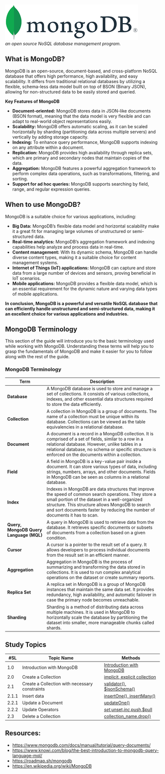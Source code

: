 ![MongoDB](./public/readme_images/mongodb_image.png)  
*an open source NoSQL database management program.*

## What is MongoDB?

MongoDB is an open-source, document-based, and cross-platform NoSQL database that offers high performance, high availability, and easy scalability. It differs from traditional relational databases by utilizing a flexible, schema-less data model built on top of BSON (Binary JSON), allowing for non-structured data to be easily stored and queried.

**Key Features of MongoDB**

- **Document-oriented:** MongoDB stores data in JSON-like documents (BSON format), meaning that the data model is very flexible and can adapt to real-world object representations easily.
- **Scalability:** MongoDB offers automatic scaling, as it can be scaled horizontally by sharding (partitioning data across multiple servers) and vertically by adding storage capacity.
- **Indexing:** To enhance query performance, MongoDB supports indexing on any attribute within a document.
- **Replication:** MongoDB provides high availability through replica sets, which are primary and secondary nodes that maintain copies of the data.
- **Aggregation:** MongoDB features a powerful aggregation framework to perform complex data operations, such as transformations, filtering, and sorting.
- **Support for ad hoc queries:** MongoDB supports searching by field, range, and regular expression queries.

## When to use MongoDB?

MongoDB is a suitable choice for various applications, including:

- **Big Data:** MongoDB’s flexible data model and horizontal scalability make it a great fit for managing large volumes of unstructured or semi-structured data.
- **Real-time analytics:** MongoDB’s aggregation framework and indexing capabilities help analyze and process data in real-time.
- **Content management:** With its dynamic schema, MongoDB can handle diverse content types, making it a suitable choice for content management systems.
- **Internet of Things (IoT) applications:** MongoDB can capture and store data from a large number of devices and sensors, proving beneficial in IoT scenarios.
- **Mobile applications:** MongoDB provides a flexible data model, which is an essential requirement for the dynamic nature and varying data types of mobile applications.

**In conclusion, MongoDB is a powerful and versatile NoSQL database that can efficiently handle unstructured and semi-structured data, making it an excellent choice for various applications and industries.**

## MongoDB Terminology

This section of the guide will introduce you to the basic terminology used while working with MongoDB. Understanding these terms will help you to grasp the fundamentals of MongoDB and make it easier for you to follow along with the rest of the guide.

### MongoDB Terminology

| **Term**               | **Description**                                                                                                                                                                   |
|------------------------|-----------------------------------------------------------------------------------------------------------------------------------------------------------------------------------|
| **Database**           | A MongoDB database is used to store and manage a set of collections. It consists of various collections, indexes, and other essential data structures required to store the data efficiently. |
| **Collection**         | A collection in MongoDB is a group of documents. The name of a collection must be unique within its database. Collections can be viewed as the table equivalencies in a relational database. |
| **Document**           | A document is a record in a MongoDB collection. It is comprised of a set of fields, similar to a row in a relational database. However, unlike tables in a relational database, no schema or specific structure is enforced on the documents within a collection. |
| **Field**              | A field in MongoDB is a key-value pair inside a document. It can store various types of data, including strings, numbers, arrays, and other documents. Fields in MongoDB can be seen as columns in a relational database. |
| **Index**              | Indexes in MongoDB are data structures that improve the speed of common search operations. They store a small portion of the dataset in a well-organized structure. This structure allows MongoDB to search and sort documents faster by reducing the number of documents it has to scan. |
| **Query, MongoDB Query Language (MQL)** | A query in MongoDB is used to retrieve data from the database. It retrieves specific documents or subsets of documents from a collection based on a given condition. |
| **Cursor**             | A cursor is a pointer to the result set of a query. It allows developers to process individual documents from the result set in an efficient manner.                                    |
| **Aggregation**        | Aggregation in MongoDB is the process of summarizing and transforming the data stored in collections. It is used to run complex analytical operations on the dataset or create summary reports. |
| **Replica Set**        | A replica set in MongoDB is a group of MongoDB instances that maintain the same data set. It provides redundancy, high availability, and automatic failover in case the primary node becomes unreachable. |
| **Sharding**           | Sharding is a method of distributing data across multiple machines. It is used in MongoDB to horizontally scale the database by partitioning the dataset into smaller, more manageable chunks called shards. |

## Study Topics

| #SL  | Topic Name                                | Methods                                                                                          |
|------|-------------------------------------------|--------------------------------------------------------------------------------------------------|
| 1.0  | Introduction with MongoDB                 | [Introduction with MongoDB](https://github.com/MohammadRuhulAmin/mongodb_tutorial/tree/main)      |
| 2.0  | Create a Collection                       | [implicit, explicit collection](https://github.com/MohammadRuhulAmin/mongodb_tutorial/tree/main/create_collections) |
| 2.1  | Create a Collection with necessary constraints | [validator(), $jsonSchema()](https://github.com/MohammadRuhulAmin/mongodb_tutorial/blob/main/create_collections/add_constraints.js) |
| 2.1.1| Insert data                               | [insertOne(), insertMany()](https://github.com/MohammadRuhulAmin/mongodb_tutorial/tree/main/managing_record) |
| 2.2.1| Update a Document                         | [updateOne()](https://github.com/MohammadRuhulAmin/mongodb_tutorial/blob/main/update_record/update_one.js) |
| 2.2.2| Update Operators                          | [$set,$unset,$inc,$push,$pull](https://github.com/MohammadRuhulAmin/mongodb_tutorial/blob/main/update_record/update_operators.js) |
| 2.3  | Delete a Collection                       | [collection_name.drop()](https://github.com/MohammadRuhulAmin/mongodb_tutorial/blob/main/drop_collections/dc.js) |

## Resources:

- <https://www.mongodb.com/docs/manual/tutorial/query-documents/>
- <https://www.knowi.com/blog/the-best-introduction-to-mongodb-query-language-mql/>
- <https://roadmap.sh/mongodb>
- <https://en.wikipedia.org/wiki/MongoDB>
